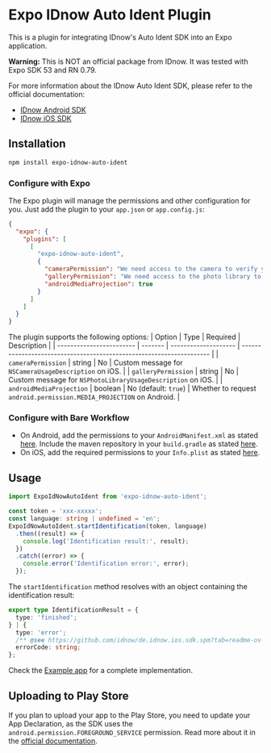 # Expo IDnow Auto Ident Plugin

This is a plugin for integrating IDnow's Auto Ident SDK into an Expo application.

**Warning:** This is NOT an official package from IDnow. It was tested with Expo SDK 53 and RN 0.79.

For more information about the IDnow Auto Ident SDK, please refer to the official documentation:
- [IDnow Android SDK](https://github.com/idnow/de.idnow.android.sdk?tab=readme-ov-file)
- [IDnow iOS SDK](https://github.com/idnow/de.idnow.ios.sdk.spm?tab=readme-ov-file)

## Installation

```bash
npm install expo-idnow-auto-ident
```

### Configure with Expo

The Expo plugin will manage the permissions and other configuration for you.
Just add the plugin to your `app.json` or `app.config.js`:

```json
{
  "expo": {
    "plugins": [
      [
        "expo-idnow-auto-ident",
        {
          "cameraPermission": "We need access to the camera to verify your identity.",
          "galleryPermission": "We need access to the photo library to upload identification documents.",
          "androidMediaProjection": true
        }
      ]
    ]
  }
}
```
The plugin supports the following options:
| Option                   | Type    | Required             | Description                                                          |
| ------------------------ | ------- | -------------------- | -------------------------------------------------------------------- |
| `cameraPermission`       | string  | No                   | Custom message for `NSCameraUsageDescription` on iOS.                |
| `galleryPermission`      | string  | No                   | Custom message for `NSPhotoLibraryUsageDescription` on iOS.          |
| `androidMediaProjection` | boolean | No (default: `true`) | Whether to request `android.permission.MEDIA_PROJECTION` on Android. |

### Configure with Bare Workflow

- On Android, add the permissions to your `AndroidManifest.xml` as stated [here](https://github.com/idnow/de.idnow.android.sdk?tab=readme-ov-file#android-manifest). Include the maven repository in your `build.gradle` as stated [here](https://github.com/idnow/de.idnow.android.sdk?tab=readme-ov-file#integration).
- On iOS, add the required permissions to your `Info.plist` as stated [here](https://github.com/idnow/de.idnow.ios.sdk.spm?tab=readme-ov-file#using-the-sdk-and-run-your-project).


## Usage

```typescript
import ExpoIdNowAutoIdent from 'expo-idnow-auto-ident';

const token = 'xxx-xxxxx';
const language: string | undefined = 'en';
ExpoIdNowAutoIdent.startIdentification(token, language)
  .then((result) => {
    console.log('Identification result:', result);
  })
  .catch((error) => {
    console.error('Identification error:', error);
  });
```
The `startIdentification` method resolves with an object containing the identification result:
```typescript
export type IdentificationResult = {
  type: 'finished';
} | {
  type: 'error';
  /** @see https://github.com/idnow/de.idnow.ios.sdk.spm?tab=readme-ov-file#sdk-error-codes */
  errorCode: string;
};
```

Check the [Example app](/example/) for a complete implementation.

## Uploading to Play Store
If you plan to upload your app to the Play Store, you need to update your App Declaration, as the SDK uses the `android.permission.FOREGROUND_SERVICE` permission.
Read more about it in the [official documentation](https://github.com/idnow/de.idnow.android.sdk?tab=readme-ov-file#foreground_service_media_projection).